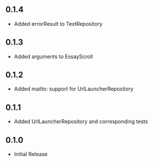 ## 0.1.4

* Added errorResult to TextRepository

## 0.1.3

* Added arguments to EssayScroll

## 0.1.2

* Added mailto: support for UrlLauncherRepository

## 0.1.1

* Added UrlLauncherRepository and corresponding tests

## 0.1.0

* Initial Release

